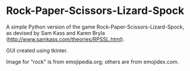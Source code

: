 # Rock-Paper-Scissors-Lizard-Spock
 
 A simple Python version of the game Rock-Paper-Scissors-Lizard-Spock, as devised by Sam Kass and Karen Bryla (http://www.samkass.com/theories/RPSSL.html).

 GUI created using tkinter.

 Image for "rock" is from emojipedia.org; others are from emojidex.com.
 
